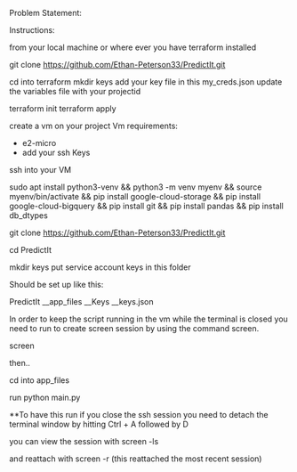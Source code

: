 Problem Statement: 



Instructions:

from your local machine or where ever you have terraform installed

git clone https://github.com/Ethan-Peterson33/PredictIt.git

cd into terraform
mkdir keys
add your key file in this my_creds.json
update the variables file with your projectid

terraform init
terraform apply

create a vm on your project
Vm requirements:
  - e2-micro
  - add your ssh Keys 

ssh into your VM


sudo apt install python3-venv &&
python3 -m venv myenv &&
source myenv/bin/activate &&
pip install google-cloud-storage &&
pip install google-cloud-bigquery &&
pip install git &&
pip install pandas &&
pip install db_dtypes


git clone https://github.com/Ethan-Peterson33/PredictIt.git

cd PredictIt 

mkdir keys
put service account keys in this folder 


Should be set up like this:

PredictIt
__app_files
__Keys
   __keys.json

In order to keep the script running in the vm while the terminal is closed you need to run to create screen session by using the command screen.

screen

then..

cd into app_files


run python main.py

**To have this run if you close the ssh session you need to detach the terminal window by hitting Ctrl + A followed by D 


you can view the session with 
screen -ls


and reattach with screen -r  (this reattached the most recent session)


